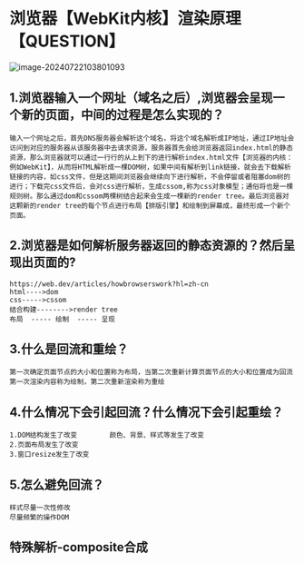 # 浏览器【WebKit内核】渲染原理【QUESTION】

![image-20240722103801093](https://cysir-1314462720.cos.ap-nanjing.myqcloud.com/cysir-1314462720/myimage-20240722103801093.png)

## 1.浏览器输入一个网址（域名之后）,浏览器会呈现一个新的页面，中间的过程是怎么实现的？
    输入一个网址之后，首先DNS服务器会解析这个域名，将这个域名解析成IP地址，通过IP地址会访问到对应的服务器从该服务器中去请求资源，服务器首先会给浏览器返回index.html的静态资源，那么浏览器就可以通过一行行的从上到下的进行解析index.html文件【浏览器的内核：例如WebKit】，从而将HTML解析成一棵DOM树，如果中间有解析到link链接，就会去下载解析链接的内容，如css文件，但是这期间浏览器会继续向下进行解析，不会停留或者阻塞dom树的进行；下载完css文件后，会对css进行解析，生成cssom,称为css对象模型；通俗将也是一棵规则树。那么通过dom和cssom两棵树结合起来会生成一棵新的render tree。最后浏览器对这颗新的render tree的每个节点进行布局【排版引擎】和绘制到屏幕成，最终形成一个新个页面。
## 2.浏览器是如何解析服务器返回的静态资源的？然后呈现出页面的?
    https://web.dev/articles/howbrowserswork?hl=zh-cn
    html---->dom      
    css----->cssom
    结合构建-------->render tree
    布局  ----- 绘制  ----- 呈现
## 3.什么是回流和重绘？
    第一次确定页面节点的大小和位置称为布局，当第二次重新计算页面节点的大小和位置成为回流
    第一次渲染内容称为绘制，第二次重新渲染称为重绘
## 4.什么情况下会引起回流？什么情况下会引起重绘？
    1.DOM结构发生了改变        颜色、背景、样式等发生了改变
    2.页面布局发生了改变
    3.窗口resize发生了改变
## 5.怎么避免回流？
    样式尽量一次性修改
    尽量频繁的操作DOM
## 特殊解析-composite合成